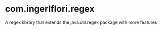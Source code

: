 # com.ingerlflori.regex
A regex library that extends the java.util.regex package with more features
